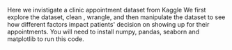 Here we invistigate a clinic appointment dataset from Kaggle
We first explore the dataset, clean , wrangle, and then manipulate the dataset to see how different factors impact patients' decision on showing up for their appointments.
You will need to install numpy, pandas, seaborn and matplotlib to run this code.
